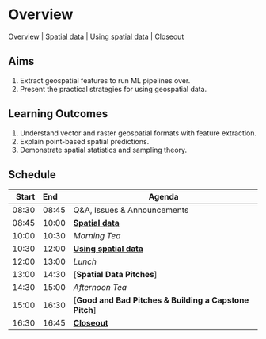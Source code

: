 # Overview

[Overview](./00_overview.md) |
[Spatial data](./01_spatialdata.md) |
[Using spatial data](./02_usingspatialdata.md) |
[Closeout](./05_closeout.md)

## Aims

1. Extract geospatial features to run ML pipelines over.
2. Present the practical strategies for using geospatial data.

## Learning Outcomes

1. Understand vector and raster geospatial formats with feature extraction. 
2. Explain point-based spatial predictions.
3. Demonstrate spatial statistics and sampling theory.

## Schedule

| Start | End   | Agenda                                                   |
| -----:|:----- | -------------------------------------------------------- |
| 08:30 | 08:45 | Q&A, Issues & Announcements                              |
| 08:45 | 10:00 | [**Spatial data**]                                       |
| 10:00 | 10:30 | *Morning Tea*                                            |
| 10:30 | 12:00 | [**Using spatial data**]                                 |
| 12:00 | 13:00 | *Lunch*                                                  |
| 13:00 | 14:30 | [**Spatial Data Pitches**]                               |
| 14:30 | 15:00 | *Afternoon Tea*                                          |
| 15:00 | 16:30 | [**Good and Bad Pitches & Building a Capstone Pitch**]   |
| 16:30 | 16:45 | [**Closeout**]                                           |

[**Spatial data**]: ./01_spatialdata.md

[**Using spatial data**]: ./02_usingspatialdata.md

[**Closeout**]: ./05_closeout.md
